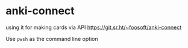# anki-connect
using it for making cards via API
https://git.sr.ht/~foosoft/anki-connect

Use `pwsh` as the command line option
